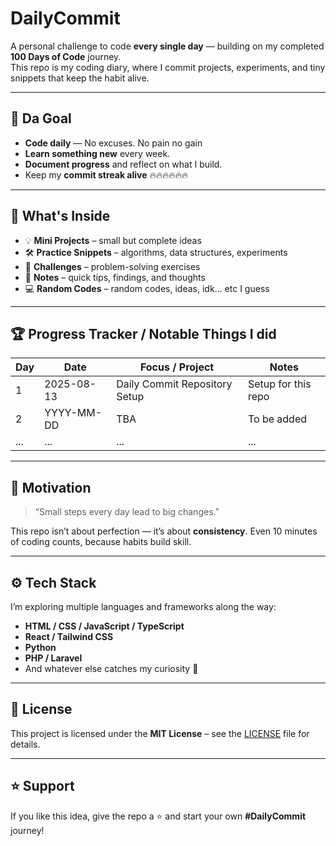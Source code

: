 # DailyCommit

A personal challenge to code **every single day** — building on my completed **100 Days of Code** journey.  
This repo is my coding diary, where I commit projects, experiments, and tiny snippets that keep the habit alive.  

---

## 📅 Da Goal
- **Code daily** — No excuses. No pain no gain
- **Learn something new** every week.
- **Document progress** and reflect on what I build.
- Keep my **commit streak alive** 🔥🔥🔥🔥🔥🔥

---

## 📂 What's Inside
- 💡 **Mini Projects** – small but complete ideas
- 🛠 **Practice Snippets** – algorithms, data structures, experiments
- 🎯 **Challenges** – problem-solving exercises
- 📝 **Notes** – quick tips, findings, and thoughts
- 💻 **Random Codes** – random codes, ideas, idk... etc I guess

---

## 🏆 Progress Tracker / Notable Things I did
| Day | Date         | Focus / Project               | Notes                       |
|-----|-----------   |-----------------------------  |-----------------------------|
| 1   | 2025-08-13   | Daily Commit Repository Setup |Setup for this repo          |
| 2   | YYYY-MM-DD   | TBA                           | To be added                 |
| ... | ...          | ...                           | ...                         |

---

## 📖 Motivation
> “Small steps every day lead to big changes.”

This repo isn’t about perfection — it’s about **consistency**. Even 10 minutes of coding counts, because habits build skill.

---

## ⚙️ Tech Stack
I’m exploring multiple languages and frameworks along the way:
- **HTML / CSS / JavaScript / TypeScript**
- **React / Tailwind CSS**
- **Python**
- **PHP / Laravel**
- And whatever else catches my curiosity 👀

---

## 📜 License
This project is licensed under the **MIT License** – see the [LICENSE](LICENSE) file for details.

---

## ⭐ Support
If you like this idea, give the repo a ⭐ and start your own **#DailyCommit** journey!
